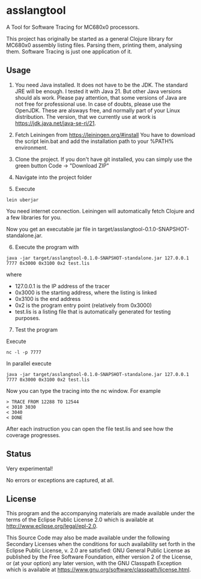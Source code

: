 # asslangtool

A Tool for Software Tracing for MC680x0 processors.

This project has originally be started as a general Clojure library for MC680x0 assembly
listing files. Parsing them, printing them, analysing them. Software Tracing is just
one application of it.

## Usage

1. You need Java installed. It does not have to be the JDK. The standard JRE will be enough.
I tested it with Java 21. But other Java versions should als work. Please pay attention, that
some versions of Java are not free for professional use. In case of doubts, please use the
OpenJDK. These are alsways free, and normally part of your Linux distribution. The version,
that we currently use at work is https://jdk.java.net/java-se-ri/21.

2. Fetch Leiningen from https://leiningen.org/#install
You have to download the script lein.bat and add the installation path to your %PATH% environment.

3. Clone the project. If you don't have git installed, you can simply use the green button
Code -> "Download ZIP"

4. Navigate into the project folder

5. Execute
````
lein uberjar
````
You need internet connection. Leiningen will automatically fetch Clojure and a few libraries for you.

Now you get an executable jar file in target/asslangtool-0.1.0-SNAPSHOT-standalone.jar.

6. Execute the program with
````
java -jar target/asslangtool-0.1.0-SNAPSHOT-standalone.jar 127.0.0.1 7777 0x3000 0x3100 0x2 test.lis
````

where
* 127.0.0.1 is the IP address of the tracer
* 0x3000 is the starting address, where the listing is linked
* 0x3100 is the end address
* 0x2 is the program entry point (relatively from 0x3000)
* test.lis is a listing file that is automatically generated for testing purposes.

7. Test the program

Execute
````
nc -l -p 7777
````
In parallel execute
````
java -jar target/asslangtool-0.1.0-SNAPSHOT-standalone.jar 127.0.0.1 7777 0x3000 0x3100 0x2 test.lis
````
Now you can type the tracing into the nc window. For example
````
> TRACE FROM 12288 TO 12544
< 3010 3030
< 3040 
< DONE
````
After each instruction you can open the file test.lis and see how the coverage progresses.

## Status

Very experimental!

No errors or exceptions are captured, at all.

## License

This program and the accompanying materials are made available under the
terms of the Eclipse Public License 2.0 which is available at
http://www.eclipse.org/legal/epl-2.0.

This Source Code may also be made available under the following Secondary
Licenses when the conditions for such availability set forth in the Eclipse
Public License, v. 2.0 are satisfied: GNU General Public License as published by
the Free Software Foundation, either version 2 of the License, or (at your
option) any later version, with the GNU Classpath Exception which is available
at https://www.gnu.org/software/classpath/license.html.